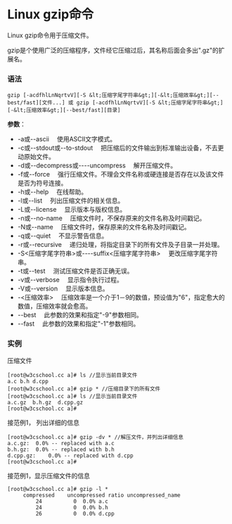 
# Linux gzip命令



Linux gzip命令用于压缩文件。

gzip是个使用广泛的压缩程序，文件经它压缩过后，其名称后面会多出".gz"的扩展名。

### 语法

```
gzip [-acdfhlLnNqrtvV][-S &lt;压缩字尾字符串&gt;][-&lt;压缩效率&gt;][--best/fast][文件...] 或 gzip [-acdfhlLnNqrtvV][-S &lt;压缩字尾字符串&gt;][-&lt;压缩效率&gt;][--best/fast][目录]

```

**参数**：

*   -a或--ascii 　使用ASCII文字模式。
*   -c或--stdout或--to-stdout 　把压缩后的文件输出到标准输出设备，不去更动原始文件。
*   -d或--decompress或----uncompress 　解开压缩文件。
*   -f或--force 　强行压缩文件。不理会文件名称或硬连接是否存在以及该文件是否为符号连接。
*   -h或--help 　在线帮助。
*   -l或--list 　列出压缩文件的相关信息。
*   -L或--license 　显示版本与版权信息。
*   -n或--no-name 　压缩文件时，不保存原来的文件名称及时间戳记。
*   -N或--name 　压缩文件时，保存原来的文件名称及时间戳记。
*   -q或--quiet 　不显示警告信息。
*   -r或--recursive 　递归处理，将指定目录下的所有文件及子目录一并处理。
*   -S&lt;压缩字尾字符串&gt;或----suffix&lt;压缩字尾字符串&gt; 　更改压缩字尾字符串。
*   -t或--test 　测试压缩文件是否正确无误。
*   -v或--verbose 　显示指令执行过程。
*   -V或--version 　显示版本信息。
*   -&lt;压缩效率&gt; 　压缩效率是一个介于1－9的数值，预设值为"6"，指定愈大的数值，压缩效率就会愈高。
*   --best 　此参数的效果和指定"-9"参数相同。
*   --fast 　此参数的效果和指定"-1"参数相同。

### 实例

压缩文件

```
[root@w3cschool.cc a]# ls //显示当前目录文件
a.c b.h d.cpp
[root@w3cschool.cc a]# gzip * //压缩目录下的所有文件
[root@w3cschool.cc a]# ls //显示当前目录文件
a.c.gz	b.h.gz	d.cpp.gz
[root@w3cschool.cc a]# 

```

接范例1， 列出详细的信息

```
[root@w3cschool.cc a]# gzip -dv * //解压文件，并列出详细信息
a.c.gz:	 0.0% -- replaced with a.c
b.h.gz:	 0.0% -- replaced with b.h
d.cpp.gz:	 0.0% -- replaced with d.cpp
[root@w3cschool.cc a]# 

```

接范例1，显示压缩文件的信息

```
[root@w3cschool.cc a]# gzip -l *
     compressed    uncompressed ratio uncompressed_name
         24          0  0.0% a.c
         24          0  0.0% b.h
         26          0  0.0% d.cpp

```



